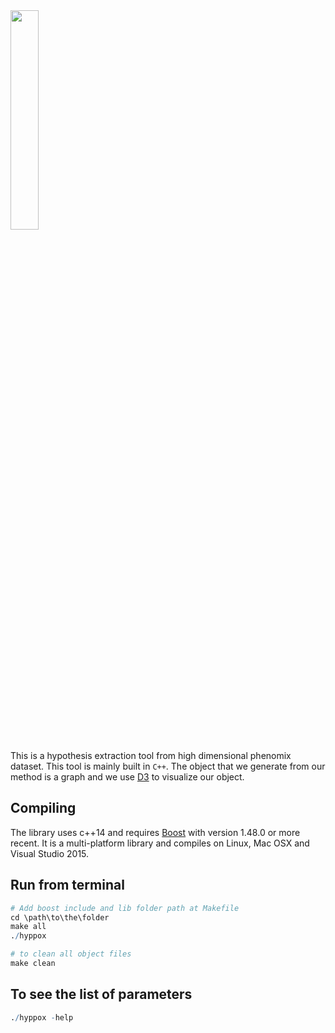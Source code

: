<img src="https://github.com/xperthut/HYPPO-X/blob/master/logo.png" width="30%" style="margin:0" />

This is a hypothesis extraction tool from high dimensional phenomix dataset. This tool is mainly built in `C++`. The object that we generate from our method is a graph and we use [D3](https://d3js.org/) to visualize our object.

## Compiling
The library uses c++14 and requires [Boost](http://www.boost.org/) with version 1.48.0 or more recent. It is a multi-platform library and compiles on Linux, Mac OSX and Visual Studio 2015.

## Run from terminal
```R
# Add boost include and lib folder path at Makefile
cd \path\to\the\folder
make all
./hyppox

# to clean all object files
make clean
```

## To see the list of parameters
```R
./hyppox -help
```

